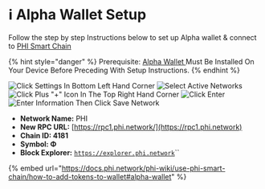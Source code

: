 # ℹ Alpha Wallet Setup

Follow the step by step Instructions below to set up Alpha wallet & connect to [PHI Smart Chain](../../../../) &#x20;

{% hint style="danger" %}
Prerequisite: [Alpha Wallet ](https://alphawallet.com/)Must Be Installed On Your Device Before Preceding With Setup Instructions. &#x20;
{% endhint %}

![Click Settings In Bottom Left Hand Corner](../../../../.gitbook/assets/IMG\_4706.jpeg) ![Select Active Networks](../../../../.gitbook/assets/IMG\_4707.jpg) ![Click Plus "+" Icon In The Top Right Hand Corner](../../../../.gitbook/assets/IMG\_4708.jpg) ![Click Enter](../../../../.gitbook/assets/IMG\_4709.jpg) ![Enter Information Then Click Save Network](../../../../.gitbook/assets/IMG\_4710.jpg)

* **Network Name:** PHI
* **New RPC URL:** [https://rpc1.phi.network/](https://rpc1.phi.network)​
* **Chain ID: 4181**
* **Symbol: Φ**
* **Block Explorer:** [`https://explorer.phi.network`](https://explorer.phi.network)``

{% embed url="https://docs.phi.network/phi-wiki/use-phi-smart-chain/how-to-add-tokens-to-wallet#alpha-wallet" %}
